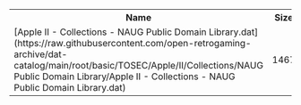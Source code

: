 <table>
<tr><th>Name</th><th>Size</th></tr>
<tr><td>
[Apple II - Collections - NAUG Public Domain Library.dat](https://raw.githubusercontent.com/open-retrogaming-archive/dat-catalog/main/root/basic/TOSEC/Apple/II/Collections/NAUG Public Domain Library/Apple II - Collections - NAUG Public Domain Library.dat)
</td><td>1467</td></tr>
</table>
